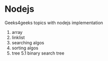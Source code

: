 # Nodejs
Geeks4geeks topics with nodejs implementation

1. array
2. linklist
3. searching algos
4. sorting algos
5. tree
  5.1 binary search tree
